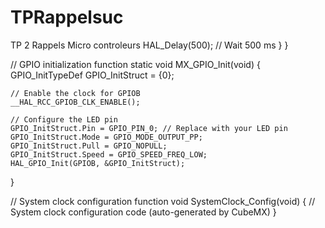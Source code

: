 # TPRappelsuc
TP 2 Rappels Micro controleurs
       HAL_Delay(500); // Wait 500 ms
    }
}

// GPIO initialization function
static void MX_GPIO_Init(void) {
    GPIO_InitTypeDef GPIO_InitStruct = {0};

    // Enable the clock for GPIOB
    __HAL_RCC_GPIOB_CLK_ENABLE();

    // Configure the LED pin
    GPIO_InitStruct.Pin = GPIO_PIN_0; // Replace with your LED pin
    GPIO_InitStruct.Mode = GPIO_MODE_OUTPUT_PP;
    GPIO_InitStruct.Pull = GPIO_NOPULL;
    GPIO_InitStruct.Speed = GPIO_SPEED_FREQ_LOW;
    HAL_GPIO_Init(GPIOB, &GPIO_InitStruct);
}

// System clock configuration function
void SystemClock_Config(void) {
    // System clock configuration code (auto-generated by CubeMX)
}
